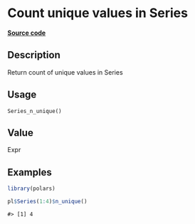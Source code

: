 

# Count unique values in Series

[**Source code**](https://github.com/pola-rs/r-polars/tree/main/R/series__series.R#L1005)

## Description

Return count of unique values in Series

## Usage

<pre><code class='language-R'>Series_n_unique()
</code></pre>

## Value

Expr

## Examples

``` r
library(polars)

pl$Series(1:4)$n_unique()
```

    #> [1] 4
